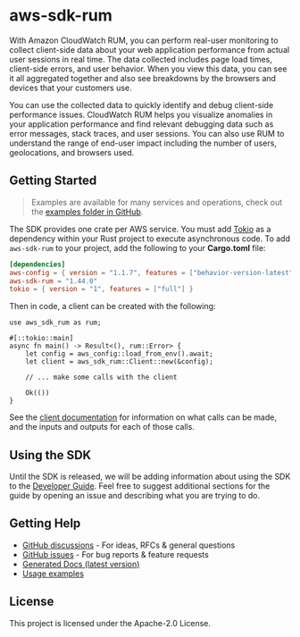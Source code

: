 # aws-sdk-rum

With Amazon CloudWatch RUM, you can perform real-user monitoring to collect client-side data about your web application performance from actual user sessions in real time. The data collected includes page load times, client-side errors, and user behavior. When you view this data, you can see it all aggregated together and also see breakdowns by the browsers and devices that your customers use.

You can use the collected data to quickly identify and debug client-side performance issues. CloudWatch RUM helps you visualize anomalies in your application performance and find relevant debugging data such as error messages, stack traces, and user sessions. You can also use RUM to understand the range of end-user impact including the number of users, geolocations, and browsers used.

## Getting Started

> Examples are available for many services and operations, check out the
> [examples folder in GitHub](https://github.com/awslabs/aws-sdk-rust/tree/main/examples).

The SDK provides one crate per AWS service. You must add [Tokio](https://crates.io/crates/tokio)
as a dependency within your Rust project to execute asynchronous code. To add `aws-sdk-rum` to
your project, add the following to your **Cargo.toml** file:

```toml
[dependencies]
aws-config = { version = "1.1.7", features = ["behavior-version-latest"] }
aws-sdk-rum = "1.44.0"
tokio = { version = "1", features = ["full"] }
```

Then in code, a client can be created with the following:

```rust,no_run
use aws_sdk_rum as rum;

#[::tokio::main]
async fn main() -> Result<(), rum::Error> {
    let config = aws_config::load_from_env().await;
    let client = aws_sdk_rum::Client::new(&config);

    // ... make some calls with the client

    Ok(())
}
```

See the [client documentation](https://docs.rs/aws-sdk-rum/latest/aws_sdk_rum/client/struct.Client.html)
for information on what calls can be made, and the inputs and outputs for each of those calls.

## Using the SDK

Until the SDK is released, we will be adding information about using the SDK to the
[Developer Guide](https://docs.aws.amazon.com/sdk-for-rust/latest/dg/welcome.html). Feel free to suggest
additional sections for the guide by opening an issue and describing what you are trying to do.

## Getting Help

* [GitHub discussions](https://github.com/awslabs/aws-sdk-rust/discussions) - For ideas, RFCs & general questions
* [GitHub issues](https://github.com/awslabs/aws-sdk-rust/issues/new/choose) - For bug reports & feature requests
* [Generated Docs (latest version)](https://awslabs.github.io/aws-sdk-rust/)
* [Usage examples](https://github.com/awslabs/aws-sdk-rust/tree/main/examples)

## License

This project is licensed under the Apache-2.0 License.

